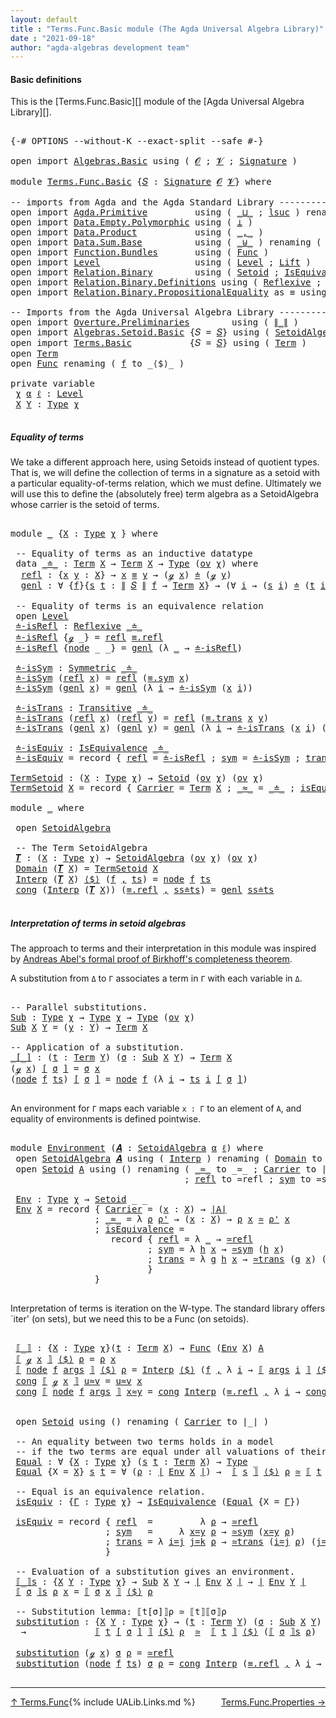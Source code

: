 ```yaml
---
layout: default
title : "Terms.Func.Basic module (The Agda Universal Algebra Library)"
date : "2021-09-18"
author: "agda-algebras development team"
---
```


#### <a id="basic-definitions">Basic definitions</a>

This is the [Terms.Func.Basic][] module of the [Agda Universal Algebra Library][].

<pre class="Agda">

<a id="310" class="Symbol">{-#</a> <a id="314" class="Keyword">OPTIONS</a> <a id="322" class="Pragma">--without-K</a> <a id="334" class="Pragma">--exact-split</a> <a id="348" class="Pragma">--safe</a> <a id="355" class="Symbol">#-}</a>

<a id="360" class="Keyword">open</a> <a id="365" class="Keyword">import</a> <a id="372" href="Algebras.Basic.html" class="Module">Algebras.Basic</a> <a id="387" class="Keyword">using</a> <a id="393" class="Symbol">(</a> <a id="395" href="Algebras.Basic.html#1130" class="Generalizable">𝓞</a> <a id="397" class="Symbol">;</a> <a id="399" href="Algebras.Basic.html#1132" class="Generalizable">𝓥</a> <a id="401" class="Symbol">;</a> <a id="403" href="Algebras.Basic.html#3858" class="Function">Signature</a> <a id="413" class="Symbol">)</a>

<a id="416" class="Keyword">module</a> <a id="423" href="Terms.Func.Basic.html" class="Module">Terms.Func.Basic</a> <a id="440" class="Symbol">{</a><a id="441" href="Terms.Func.Basic.html#441" class="Bound">𝑆</a> <a id="443" class="Symbol">:</a> <a id="445" href="Algebras.Basic.html#3858" class="Function">Signature</a> <a id="455" href="Algebras.Basic.html#1130" class="Generalizable">𝓞</a> <a id="457" href="Algebras.Basic.html#1132" class="Generalizable">𝓥</a><a id="458" class="Symbol">}</a> <a id="460" class="Keyword">where</a>

<a id="467" class="Comment">-- imports from Agda and the Agda Standard Library -------------------------------------</a>
<a id="556" class="Keyword">open</a> <a id="561" class="Keyword">import</a> <a id="568" href="Agda.Primitive.html" class="Module">Agda.Primitive</a>         <a id="591" class="Keyword">using</a> <a id="597" class="Symbol">(</a> <a id="599" href="Agda.Primitive.html#810" class="Primitive Operator">_⊔_</a> <a id="603" class="Symbol">;</a> <a id="605" href="Agda.Primitive.html#780" class="Primitive">lsuc</a> <a id="610" class="Symbol">)</a> <a id="612" class="Keyword">renaming</a> <a id="621" class="Symbol">(</a> <a id="623" href="Agda.Primitive.html#326" class="Primitive">Set</a> <a id="627" class="Symbol">to</a> <a id="630" class="Primitive">Type</a> <a id="635" class="Symbol">)</a>
<a id="637" class="Keyword">open</a> <a id="642" class="Keyword">import</a> <a id="649" href="Data.Empty.Polymorphic.html" class="Module">Data.Empty.Polymorphic</a> <a id="672" class="Keyword">using</a> <a id="678" class="Symbol">(</a> <a id="680" href="Data.Empty.Polymorphic.html#331" class="Function">⊥</a> <a id="682" class="Symbol">)</a>
<a id="684" class="Keyword">open</a> <a id="689" class="Keyword">import</a> <a id="696" href="Data.Product.html" class="Module">Data.Product</a>           <a id="719" class="Keyword">using</a> <a id="725" class="Symbol">(</a> <a id="727" href="Agda.Builtin.Sigma.html#236" class="InductiveConstructor Operator">_,_</a> <a id="731" class="Symbol">)</a>
<a id="733" class="Keyword">open</a> <a id="738" class="Keyword">import</a> <a id="745" href="Data.Sum.Base.html" class="Module">Data.Sum.Base</a>          <a id="768" class="Keyword">using</a> <a id="774" class="Symbol">(</a> <a id="776" href="Data.Sum.Base.html#734" class="Datatype Operator">_⊎_</a> <a id="780" class="Symbol">)</a> <a id="782" class="Keyword">renaming</a> <a id="791" class="Symbol">(</a> <a id="793" href="Data.Sum.Base.html#784" class="InductiveConstructor">inj₁</a> <a id="798" class="Symbol">to</a> <a id="801" class="InductiveConstructor">inl</a> <a id="805" class="Symbol">;</a> <a id="807" href="Data.Sum.Base.html#809" class="InductiveConstructor">inj₂</a> <a id="812" class="Symbol">to</a> <a id="815" class="InductiveConstructor">inr</a> <a id="819" class="Symbol">)</a>
<a id="821" class="Keyword">open</a> <a id="826" class="Keyword">import</a> <a id="833" href="Function.Bundles.html" class="Module">Function.Bundles</a>       <a id="856" class="Keyword">using</a> <a id="862" class="Symbol">(</a> <a id="864" href="Function.Bundles.html#1868" class="Record">Func</a> <a id="869" class="Symbol">)</a>
<a id="871" class="Keyword">open</a> <a id="876" class="Keyword">import</a> <a id="883" href="Level.html" class="Module">Level</a>                  <a id="906" class="Keyword">using</a> <a id="912" class="Symbol">(</a> <a id="914" href="Agda.Primitive.html#597" class="Postulate">Level</a> <a id="920" class="Symbol">;</a> <a id="922" href="Level.html#400" class="Record">Lift</a> <a id="927" class="Symbol">)</a>
<a id="929" class="Keyword">open</a> <a id="934" class="Keyword">import</a> <a id="941" href="Relation.Binary.html" class="Module">Relation.Binary</a>        <a id="964" class="Keyword">using</a> <a id="970" class="Symbol">(</a> <a id="972" href="Relation.Binary.Bundles.html#1009" class="Record">Setoid</a> <a id="979" class="Symbol">;</a> <a id="981" href="Relation.Binary.Structures.html#1522" class="Record">IsEquivalence</a> <a id="995" class="Symbol">)</a>
<a id="997" class="Keyword">open</a> <a id="1002" class="Keyword">import</a> <a id="1009" href="Relation.Binary.Definitions.html" class="Module">Relation.Binary.Definitions</a> <a id="1037" class="Keyword">using</a> <a id="1043" class="Symbol">(</a> <a id="1045" href="Relation.Binary.Definitions.html#1339" class="Function">Reflexive</a> <a id="1055" class="Symbol">;</a> <a id="1057" href="Relation.Binary.Definitions.html#1498" class="Function">Symmetric</a> <a id="1067" class="Symbol">;</a> <a id="1069" href="Relation.Binary.Definitions.html#1978" class="Function">Transitive</a> <a id="1080" class="Symbol">)</a>
<a id="1082" class="Keyword">open</a> <a id="1087" class="Keyword">import</a> <a id="1094" href="Relation.Binary.PropositionalEquality.html" class="Module">Relation.Binary.PropositionalEquality</a> <a id="1132" class="Symbol">as</a> <a id="1135" class="Module">≡</a> <a id="1137" class="Keyword">using</a> <a id="1143" class="Symbol">(</a> <a id="1145" href="Agda.Builtin.Equality.html#151" class="Datatype Operator">_≡_</a> <a id="1149" class="Symbol">)</a> <a id="1151" class="Comment">-- ; sym ; trans ; refl )</a>

<a id="1178" class="Comment">-- Imports from the Agda Universal Algebra Library ------------------------------------</a>
<a id="1266" class="Keyword">open</a> <a id="1271" class="Keyword">import</a> <a id="1278" href="Overture.Preliminaries.html" class="Module">Overture.Preliminaries</a>        <a id="1308" class="Keyword">using</a> <a id="1314" class="Symbol">(</a> <a id="1316" href="Overture.Preliminaries.html#4421" class="Function Operator">∥_∥</a> <a id="1320" class="Symbol">)</a>
<a id="1322" class="Keyword">open</a> <a id="1327" class="Keyword">import</a> <a id="1334" href="Algebras.Setoid.Basic.html" class="Module">Algebras.Setoid.Basic</a> <a id="1356" class="Symbol">{</a><a id="1357" class="Argument">𝑆</a> <a id="1359" class="Symbol">=</a> <a id="1361" href="Terms.Func.Basic.html#441" class="Bound">𝑆</a><a id="1362" class="Symbol">}</a> <a id="1364" class="Keyword">using</a> <a id="1370" class="Symbol">(</a> <a id="1372" href="Algebras.Setoid.Basic.html#3313" class="Record">SetoidAlgebra</a> <a id="1386" class="Symbol">;</a> <a id="1388" href="Algebras.Setoid.Basic.html#1152" class="Function">ov</a> <a id="1391" class="Symbol">)</a>
<a id="1393" class="Keyword">open</a> <a id="1398" class="Keyword">import</a> <a id="1405" href="Terms.Basic.html" class="Module">Terms.Basic</a>           <a id="1427" class="Symbol">{</a><a id="1428" class="Argument">𝑆</a> <a id="1430" class="Symbol">=</a> <a id="1432" href="Terms.Func.Basic.html#441" class="Bound">𝑆</a><a id="1433" class="Symbol">}</a> <a id="1435" class="Keyword">using</a> <a id="1441" class="Symbol">(</a> <a id="1443" href="Terms.Basic.html#1991" class="Datatype">Term</a> <a id="1448" class="Symbol">)</a>
<a id="1450" class="Keyword">open</a> <a id="1455" href="Terms.Basic.html#1991" class="Module">Term</a>
<a id="1460" class="Keyword">open</a> <a id="1465" href="Function.Bundles.html#1868" class="Module">Func</a> <a id="1470" class="Keyword">renaming</a> <a id="1479" class="Symbol">(</a> <a id="1481" href="Function.Bundles.html#1919" class="Field">f</a> <a id="1483" class="Symbol">to</a> <a id="1486" class="Field">_⟨$⟩_</a> <a id="1492" class="Symbol">)</a>

<a id="1495" class="Keyword">private</a> <a id="1503" class="Keyword">variable</a>
 <a id="1513" href="Terms.Func.Basic.html#1513" class="Generalizable">χ</a> <a id="1515" href="Terms.Func.Basic.html#1515" class="Generalizable">α</a> <a id="1517" href="Terms.Func.Basic.html#1517" class="Generalizable">ℓ</a> <a id="1519" class="Symbol">:</a> <a id="1521" href="Agda.Primitive.html#597" class="Postulate">Level</a>
 <a id="1528" href="Terms.Func.Basic.html#1528" class="Generalizable">X</a> <a id="1530" href="Terms.Func.Basic.html#1530" class="Generalizable">Y</a> <a id="1532" class="Symbol">:</a> <a id="1534" href="Terms.Func.Basic.html#630" class="Primitive">Type</a> <a id="1539" href="Terms.Func.Basic.html#1513" class="Generalizable">χ</a>

</pre>


##### <a id="equality-of-terms">Equality of terms</a>

We take a different approach here, using Setoids instead of quotient types.
That is, we will define the collection of terms in a signature as a setoid
with a particular equality-of-terms relation, which we must define.
Ultimately we will use this to define the (absolutely free) term algebra
as a SetoidAlgebra whose carrier is the setoid of terms.

<pre class="Agda">

<a id="1974" class="Keyword">module</a> <a id="1981" href="Terms.Func.Basic.html#1981" class="Module">_</a> <a id="1983" class="Symbol">{</a><a id="1984" href="Terms.Func.Basic.html#1984" class="Bound">X</a> <a id="1986" class="Symbol">:</a> <a id="1988" href="Terms.Func.Basic.html#630" class="Primitive">Type</a> <a id="1993" href="Terms.Func.Basic.html#1513" class="Generalizable">χ</a> <a id="1995" class="Symbol">}</a> <a id="1997" class="Keyword">where</a>

 <a id="2005" class="Comment">-- Equality of terms as an inductive datatype</a>
 <a id="2052" class="Keyword">data</a> <a id="2057" href="Terms.Func.Basic.html#2057" class="Datatype Operator">_≐_</a> <a id="2061" class="Symbol">:</a> <a id="2063" href="Terms.Basic.html#1991" class="Datatype">Term</a> <a id="2068" href="Terms.Func.Basic.html#1984" class="Bound">X</a> <a id="2070" class="Symbol">→</a> <a id="2072" href="Terms.Basic.html#1991" class="Datatype">Term</a> <a id="2077" href="Terms.Func.Basic.html#1984" class="Bound">X</a> <a id="2079" class="Symbol">→</a> <a id="2081" href="Terms.Func.Basic.html#630" class="Primitive">Type</a> <a id="2086" class="Symbol">(</a><a id="2087" href="Algebras.Setoid.Basic.html#1152" class="Function">ov</a> <a id="2090" href="Terms.Func.Basic.html#1993" class="Bound">χ</a><a id="2091" class="Symbol">)</a> <a id="2093" class="Keyword">where</a>
  <a id="2101" href="Terms.Func.Basic.html#2101" class="InductiveConstructor">refl</a> <a id="2106" class="Symbol">:</a> <a id="2108" class="Symbol">{</a><a id="2109" href="Terms.Func.Basic.html#2109" class="Bound">x</a> <a id="2111" href="Terms.Func.Basic.html#2111" class="Bound">y</a> <a id="2113" class="Symbol">:</a> <a id="2115" href="Terms.Func.Basic.html#1984" class="Bound">X</a><a id="2116" class="Symbol">}</a> <a id="2118" class="Symbol">→</a> <a id="2120" href="Terms.Func.Basic.html#2109" class="Bound">x</a> <a id="2122" href="Agda.Builtin.Equality.html#151" class="Datatype Operator">≡</a> <a id="2124" href="Terms.Func.Basic.html#2111" class="Bound">y</a> <a id="2126" class="Symbol">→</a> <a id="2128" class="Symbol">(</a><a id="2129" href="Terms.Basic.html#2032" class="InductiveConstructor">ℊ</a> <a id="2131" href="Terms.Func.Basic.html#2109" class="Bound">x</a><a id="2132" class="Symbol">)</a> <a id="2134" href="Terms.Func.Basic.html#2057" class="Datatype Operator">≐</a> <a id="2136" class="Symbol">(</a><a id="2137" href="Terms.Basic.html#2032" class="InductiveConstructor">ℊ</a> <a id="2139" href="Terms.Func.Basic.html#2111" class="Bound">y</a><a id="2140" class="Symbol">)</a>
  <a id="2144" href="Terms.Func.Basic.html#2144" class="InductiveConstructor">genl</a> <a id="2149" class="Symbol">:</a> <a id="2151" class="Symbol">∀</a> <a id="2153" class="Symbol">{</a><a id="2154" href="Terms.Func.Basic.html#2154" class="Bound">f</a><a id="2155" class="Symbol">}{</a><a id="2157" href="Terms.Func.Basic.html#2157" class="Bound">s</a> <a id="2159" href="Terms.Func.Basic.html#2159" class="Bound">t</a> <a id="2161" class="Symbol">:</a> <a id="2163" href="Overture.Preliminaries.html#4421" class="Function Operator">∥</a> <a id="2165" href="Terms.Func.Basic.html#441" class="Bound">𝑆</a> <a id="2167" href="Overture.Preliminaries.html#4421" class="Function Operator">∥</a> <a id="2169" href="Terms.Func.Basic.html#2154" class="Bound">f</a> <a id="2171" class="Symbol">→</a> <a id="2173" href="Terms.Basic.html#1991" class="Datatype">Term</a> <a id="2178" href="Terms.Func.Basic.html#1984" class="Bound">X</a><a id="2179" class="Symbol">}</a> <a id="2181" class="Symbol">→</a> <a id="2183" class="Symbol">(∀</a> <a id="2186" href="Terms.Func.Basic.html#2186" class="Bound">i</a> <a id="2188" class="Symbol">→</a> <a id="2190" class="Symbol">(</a><a id="2191" href="Terms.Func.Basic.html#2157" class="Bound">s</a> <a id="2193" href="Terms.Func.Basic.html#2186" class="Bound">i</a><a id="2194" class="Symbol">)</a> <a id="2196" href="Terms.Func.Basic.html#2057" class="Datatype Operator">≐</a> <a id="2198" class="Symbol">(</a><a id="2199" href="Terms.Func.Basic.html#2159" class="Bound">t</a> <a id="2201" href="Terms.Func.Basic.html#2186" class="Bound">i</a><a id="2202" class="Symbol">))</a> <a id="2205" class="Symbol">→</a> <a id="2207" class="Symbol">(</a><a id="2208" href="Terms.Basic.html#2074" class="InductiveConstructor">node</a> <a id="2213" href="Terms.Func.Basic.html#2154" class="Bound">f</a> <a id="2215" href="Terms.Func.Basic.html#2157" class="Bound">s</a><a id="2216" class="Symbol">)</a> <a id="2218" href="Terms.Func.Basic.html#2057" class="Datatype Operator">≐</a> <a id="2220" class="Symbol">(</a><a id="2221" href="Terms.Basic.html#2074" class="InductiveConstructor">node</a> <a id="2226" href="Terms.Func.Basic.html#2154" class="Bound">f</a> <a id="2228" href="Terms.Func.Basic.html#2159" class="Bound">t</a><a id="2229" class="Symbol">)</a>

 <a id="2233" class="Comment">-- Equality of terms is an equivalence relation</a>
 <a id="2282" class="Keyword">open</a> <a id="2287" href="Level.html" class="Module">Level</a>
 <a id="2294" href="Terms.Func.Basic.html#2294" class="Function">≐-isRefl</a> <a id="2303" class="Symbol">:</a> <a id="2305" href="Relation.Binary.Definitions.html#1339" class="Function">Reflexive</a> <a id="2315" href="Terms.Func.Basic.html#2057" class="Datatype Operator">_≐_</a>
 <a id="2320" href="Terms.Func.Basic.html#2294" class="Function">≐-isRefl</a> <a id="2329" class="Symbol">{</a><a id="2330" href="Terms.Basic.html#2032" class="InductiveConstructor">ℊ</a> <a id="2332" class="Symbol">_}</a> <a id="2335" class="Symbol">=</a> <a id="2337" href="Terms.Func.Basic.html#2101" class="InductiveConstructor">refl</a> <a id="2342" href="Agda.Builtin.Equality.html#208" class="InductiveConstructor">≡.refl</a>
 <a id="2350" href="Terms.Func.Basic.html#2294" class="Function">≐-isRefl</a> <a id="2359" class="Symbol">{</a><a id="2360" href="Terms.Basic.html#2074" class="InductiveConstructor">node</a> <a id="2365" class="Symbol">_</a> <a id="2367" class="Symbol">_}</a> <a id="2370" class="Symbol">=</a> <a id="2372" href="Terms.Func.Basic.html#2144" class="InductiveConstructor">genl</a> <a id="2377" class="Symbol">(λ</a> <a id="2380" href="Terms.Func.Basic.html#2380" class="Bound">_</a> <a id="2382" class="Symbol">→</a> <a id="2384" href="Terms.Func.Basic.html#2294" class="Function">≐-isRefl</a><a id="2392" class="Symbol">)</a>

 <a id="2396" href="Terms.Func.Basic.html#2396" class="Function">≐-isSym</a> <a id="2404" class="Symbol">:</a> <a id="2406" href="Relation.Binary.Definitions.html#1498" class="Function">Symmetric</a> <a id="2416" href="Terms.Func.Basic.html#2057" class="Datatype Operator">_≐_</a>
 <a id="2421" href="Terms.Func.Basic.html#2396" class="Function">≐-isSym</a> <a id="2429" class="Symbol">(</a><a id="2430" href="Terms.Func.Basic.html#2101" class="InductiveConstructor">refl</a> <a id="2435" href="Terms.Func.Basic.html#2435" class="Bound">x</a><a id="2436" class="Symbol">)</a> <a id="2438" class="Symbol">=</a> <a id="2440" href="Terms.Func.Basic.html#2101" class="InductiveConstructor">refl</a> <a id="2445" class="Symbol">(</a><a id="2446" href="Relation.Binary.PropositionalEquality.Core.html#1684" class="Function">≡.sym</a> <a id="2452" href="Terms.Func.Basic.html#2435" class="Bound">x</a><a id="2453" class="Symbol">)</a>
 <a id="2456" href="Terms.Func.Basic.html#2396" class="Function">≐-isSym</a> <a id="2464" class="Symbol">(</a><a id="2465" href="Terms.Func.Basic.html#2144" class="InductiveConstructor">genl</a> <a id="2470" href="Terms.Func.Basic.html#2470" class="Bound">x</a><a id="2471" class="Symbol">)</a> <a id="2473" class="Symbol">=</a> <a id="2475" href="Terms.Func.Basic.html#2144" class="InductiveConstructor">genl</a> <a id="2480" class="Symbol">(λ</a> <a id="2483" href="Terms.Func.Basic.html#2483" class="Bound">i</a> <a id="2485" class="Symbol">→</a> <a id="2487" href="Terms.Func.Basic.html#2396" class="Function">≐-isSym</a> <a id="2495" class="Symbol">(</a><a id="2496" href="Terms.Func.Basic.html#2470" class="Bound">x</a> <a id="2498" href="Terms.Func.Basic.html#2483" class="Bound">i</a><a id="2499" class="Symbol">))</a>

 <a id="2504" href="Terms.Func.Basic.html#2504" class="Function">≐-isTrans</a> <a id="2514" class="Symbol">:</a> <a id="2516" href="Relation.Binary.Definitions.html#1978" class="Function">Transitive</a> <a id="2527" href="Terms.Func.Basic.html#2057" class="Datatype Operator">_≐_</a>
 <a id="2532" href="Terms.Func.Basic.html#2504" class="Function">≐-isTrans</a> <a id="2542" class="Symbol">(</a><a id="2543" href="Terms.Func.Basic.html#2101" class="InductiveConstructor">refl</a> <a id="2548" href="Terms.Func.Basic.html#2548" class="Bound">x</a><a id="2549" class="Symbol">)</a> <a id="2551" class="Symbol">(</a><a id="2552" href="Terms.Func.Basic.html#2101" class="InductiveConstructor">refl</a> <a id="2557" href="Terms.Func.Basic.html#2557" class="Bound">y</a><a id="2558" class="Symbol">)</a> <a id="2560" class="Symbol">=</a> <a id="2562" href="Terms.Func.Basic.html#2101" class="InductiveConstructor">refl</a> <a id="2567" class="Symbol">(</a><a id="2568" href="Relation.Binary.PropositionalEquality.Core.html#1729" class="Function">≡.trans</a> <a id="2576" href="Terms.Func.Basic.html#2548" class="Bound">x</a> <a id="2578" href="Terms.Func.Basic.html#2557" class="Bound">y</a><a id="2579" class="Symbol">)</a>
 <a id="2582" href="Terms.Func.Basic.html#2504" class="Function">≐-isTrans</a> <a id="2592" class="Symbol">(</a><a id="2593" href="Terms.Func.Basic.html#2144" class="InductiveConstructor">genl</a> <a id="2598" href="Terms.Func.Basic.html#2598" class="Bound">x</a><a id="2599" class="Symbol">)</a> <a id="2601" class="Symbol">(</a><a id="2602" href="Terms.Func.Basic.html#2144" class="InductiveConstructor">genl</a> <a id="2607" href="Terms.Func.Basic.html#2607" class="Bound">y</a><a id="2608" class="Symbol">)</a> <a id="2610" class="Symbol">=</a> <a id="2612" href="Terms.Func.Basic.html#2144" class="InductiveConstructor">genl</a> <a id="2617" class="Symbol">(λ</a> <a id="2620" href="Terms.Func.Basic.html#2620" class="Bound">i</a> <a id="2622" class="Symbol">→</a> <a id="2624" href="Terms.Func.Basic.html#2504" class="Function">≐-isTrans</a> <a id="2634" class="Symbol">(</a><a id="2635" href="Terms.Func.Basic.html#2598" class="Bound">x</a> <a id="2637" href="Terms.Func.Basic.html#2620" class="Bound">i</a><a id="2638" class="Symbol">)</a> <a id="2640" class="Symbol">(</a><a id="2641" href="Terms.Func.Basic.html#2607" class="Bound">y</a> <a id="2643" href="Terms.Func.Basic.html#2620" class="Bound">i</a><a id="2644" class="Symbol">))</a>

 <a id="2649" href="Terms.Func.Basic.html#2649" class="Function">≐-isEquiv</a> <a id="2659" class="Symbol">:</a> <a id="2661" href="Relation.Binary.Structures.html#1522" class="Record">IsEquivalence</a> <a id="2675" href="Terms.Func.Basic.html#2057" class="Datatype Operator">_≐_</a>
 <a id="2680" href="Terms.Func.Basic.html#2649" class="Function">≐-isEquiv</a> <a id="2690" class="Symbol">=</a> <a id="2692" class="Keyword">record</a> <a id="2699" class="Symbol">{</a> <a id="2701" href="Relation.Binary.Structures.html#1568" class="Field">refl</a> <a id="2706" class="Symbol">=</a> <a id="2708" href="Terms.Func.Basic.html#2294" class="Function">≐-isRefl</a> <a id="2717" class="Symbol">;</a> <a id="2719" href="Relation.Binary.Structures.html#1594" class="Field">sym</a> <a id="2723" class="Symbol">=</a> <a id="2725" href="Terms.Func.Basic.html#2396" class="Function">≐-isSym</a> <a id="2733" class="Symbol">;</a> <a id="2735" href="Relation.Binary.Structures.html#1620" class="Field">trans</a> <a id="2741" class="Symbol">=</a> <a id="2743" href="Terms.Func.Basic.html#2504" class="Function">≐-isTrans</a> <a id="2753" class="Symbol">}</a>

<a id="TermSetoid"></a><a id="2756" href="Terms.Func.Basic.html#2756" class="Function">TermSetoid</a> <a id="2767" class="Symbol">:</a> <a id="2769" class="Symbol">(</a><a id="2770" href="Terms.Func.Basic.html#2770" class="Bound">X</a> <a id="2772" class="Symbol">:</a> <a id="2774" href="Terms.Func.Basic.html#630" class="Primitive">Type</a> <a id="2779" href="Terms.Func.Basic.html#1513" class="Generalizable">χ</a><a id="2780" class="Symbol">)</a> <a id="2782" class="Symbol">→</a> <a id="2784" href="Relation.Binary.Bundles.html#1009" class="Record">Setoid</a> <a id="2791" class="Symbol">(</a><a id="2792" href="Algebras.Setoid.Basic.html#1152" class="Function">ov</a> <a id="2795" href="Terms.Func.Basic.html#1513" class="Generalizable">χ</a><a id="2796" class="Symbol">)</a> <a id="2798" class="Symbol">(</a><a id="2799" href="Algebras.Setoid.Basic.html#1152" class="Function">ov</a> <a id="2802" href="Terms.Func.Basic.html#1513" class="Generalizable">χ</a><a id="2803" class="Symbol">)</a>
<a id="2805" href="Terms.Func.Basic.html#2756" class="Function">TermSetoid</a> <a id="2816" href="Terms.Func.Basic.html#2816" class="Bound">X</a> <a id="2818" class="Symbol">=</a> <a id="2820" class="Keyword">record</a> <a id="2827" class="Symbol">{</a> <a id="2829" href="Relation.Binary.Bundles.html#1072" class="Field">Carrier</a> <a id="2837" class="Symbol">=</a> <a id="2839" href="Terms.Basic.html#1991" class="Datatype">Term</a> <a id="2844" href="Terms.Func.Basic.html#2816" class="Bound">X</a> <a id="2846" class="Symbol">;</a> <a id="2848" href="Relation.Binary.Bundles.html#1098" class="Field Operator">_≈_</a> <a id="2852" class="Symbol">=</a> <a id="2854" href="Terms.Func.Basic.html#2057" class="Datatype Operator">_≐_</a> <a id="2858" class="Symbol">;</a> <a id="2860" href="Relation.Binary.Bundles.html#1132" class="Field">isEquivalence</a> <a id="2874" class="Symbol">=</a> <a id="2876" href="Terms.Func.Basic.html#2649" class="Function">≐-isEquiv</a> <a id="2886" class="Symbol">}</a>

<a id="2889" class="Keyword">module</a> <a id="2896" href="Terms.Func.Basic.html#2896" class="Module">_</a> <a id="2898" class="Keyword">where</a>

 <a id="2906" class="Keyword">open</a> <a id="2911" href="Algebras.Setoid.Basic.html#3313" class="Module">SetoidAlgebra</a>

 <a id="2927" class="Comment">-- The Term SetoidAlgebra</a>
 <a id="2954" href="Terms.Func.Basic.html#2954" class="Function">𝑻</a> <a id="2956" class="Symbol">:</a> <a id="2958" class="Symbol">(</a><a id="2959" href="Terms.Func.Basic.html#2959" class="Bound">X</a> <a id="2961" class="Symbol">:</a> <a id="2963" href="Terms.Func.Basic.html#630" class="Primitive">Type</a> <a id="2968" href="Terms.Func.Basic.html#1513" class="Generalizable">χ</a><a id="2969" class="Symbol">)</a> <a id="2971" class="Symbol">→</a> <a id="2973" href="Algebras.Setoid.Basic.html#3313" class="Record">SetoidAlgebra</a> <a id="2987" class="Symbol">(</a><a id="2988" href="Algebras.Setoid.Basic.html#1152" class="Function">ov</a> <a id="2991" href="Terms.Func.Basic.html#1513" class="Generalizable">χ</a><a id="2992" class="Symbol">)</a> <a id="2994" class="Symbol">(</a><a id="2995" href="Algebras.Setoid.Basic.html#1152" class="Function">ov</a> <a id="2998" href="Terms.Func.Basic.html#1513" class="Generalizable">χ</a><a id="2999" class="Symbol">)</a>
 <a id="3002" href="Algebras.Setoid.Basic.html#3376" class="Field">Domain</a> <a id="3009" class="Symbol">(</a><a id="3010" href="Terms.Func.Basic.html#2954" class="Function">𝑻</a> <a id="3012" href="Terms.Func.Basic.html#3012" class="Bound">X</a><a id="3013" class="Symbol">)</a> <a id="3015" class="Symbol">=</a> <a id="3017" href="Terms.Func.Basic.html#2756" class="Function">TermSetoid</a> <a id="3028" href="Terms.Func.Basic.html#3012" class="Bound">X</a>
 <a id="3031" href="Algebras.Setoid.Basic.html#3398" class="Field">Interp</a> <a id="3038" class="Symbol">(</a><a id="3039" href="Terms.Func.Basic.html#2954" class="Function">𝑻</a> <a id="3041" href="Terms.Func.Basic.html#3041" class="Bound">X</a><a id="3042" class="Symbol">)</a> <a id="3044" href="Terms.Func.Basic.html#1486" class="Field Operator">⟨$⟩</a> <a id="3048" class="Symbol">(</a><a id="3049" href="Terms.Func.Basic.html#3049" class="Bound">f</a> <a id="3051" href="Agda.Builtin.Sigma.html#236" class="InductiveConstructor Operator">,</a> <a id="3053" href="Terms.Func.Basic.html#3053" class="Bound">ts</a><a id="3055" class="Symbol">)</a> <a id="3057" class="Symbol">=</a> <a id="3059" href="Terms.Basic.html#2074" class="InductiveConstructor">node</a> <a id="3064" href="Terms.Func.Basic.html#3049" class="Bound">f</a> <a id="3066" href="Terms.Func.Basic.html#3053" class="Bound">ts</a>
 <a id="3070" href="Function.Bundles.html#1938" class="Field">cong</a> <a id="3075" class="Symbol">(</a><a id="3076" href="Algebras.Setoid.Basic.html#3398" class="Field">Interp</a> <a id="3083" class="Symbol">(</a><a id="3084" href="Terms.Func.Basic.html#2954" class="Function">𝑻</a> <a id="3086" href="Terms.Func.Basic.html#3086" class="Bound">X</a><a id="3087" class="Symbol">))</a> <a id="3090" class="Symbol">(</a><a id="3091" href="Agda.Builtin.Equality.html#208" class="InductiveConstructor">≡.refl</a> <a id="3098" href="Agda.Builtin.Sigma.html#236" class="InductiveConstructor Operator">,</a> <a id="3100" href="Terms.Func.Basic.html#3100" class="Bound">ss≐ts</a><a id="3105" class="Symbol">)</a> <a id="3107" class="Symbol">=</a> <a id="3109" href="Terms.Func.Basic.html#2144" class="InductiveConstructor">genl</a> <a id="3114" href="Terms.Func.Basic.html#3100" class="Bound">ss≐ts</a>

</pre>


##### <a id="interpretation-of-terms-in-setoid-algebras">Interpretation of terms in setoid algebras</a>

The approach to terms and their interpretation in this module was inspired by
[Andreas Abel's formal proof of Birkhoff's completeness theorem](http://www.cse.chalmers.se/~abela/agda/MultiSortedAlgebra.pdf).

A substitution from `Δ` to `Γ` associates a term in `Γ` with each variable in `Δ`.

<pre class="Agda">

<a id="3545" class="Comment">-- Parallel substitutions.</a>
<a id="Sub"></a><a id="3572" href="Terms.Func.Basic.html#3572" class="Function">Sub</a> <a id="3576" class="Symbol">:</a> <a id="3578" href="Terms.Func.Basic.html#630" class="Primitive">Type</a> <a id="3583" href="Terms.Func.Basic.html#1513" class="Generalizable">χ</a> <a id="3585" class="Symbol">→</a> <a id="3587" href="Terms.Func.Basic.html#630" class="Primitive">Type</a> <a id="3592" href="Terms.Func.Basic.html#1513" class="Generalizable">χ</a> <a id="3594" class="Symbol">→</a> <a id="3596" href="Terms.Func.Basic.html#630" class="Primitive">Type</a> <a id="3601" class="Symbol">(</a><a id="3602" href="Algebras.Setoid.Basic.html#1152" class="Function">ov</a> <a id="3605" href="Terms.Func.Basic.html#1513" class="Generalizable">χ</a><a id="3606" class="Symbol">)</a>
<a id="3608" href="Terms.Func.Basic.html#3572" class="Function">Sub</a> <a id="3612" href="Terms.Func.Basic.html#3612" class="Bound">X</a> <a id="3614" href="Terms.Func.Basic.html#3614" class="Bound">Y</a> <a id="3616" class="Symbol">=</a> <a id="3618" class="Symbol">(</a><a id="3619" href="Terms.Func.Basic.html#3619" class="Bound">y</a> <a id="3621" class="Symbol">:</a> <a id="3623" href="Terms.Func.Basic.html#3614" class="Bound">Y</a><a id="3624" class="Symbol">)</a> <a id="3626" class="Symbol">→</a> <a id="3628" href="Terms.Basic.html#1991" class="Datatype">Term</a> <a id="3633" href="Terms.Func.Basic.html#3612" class="Bound">X</a>

<a id="3636" class="Comment">-- Application of a substitution.</a>
<a id="_[_]"></a><a id="3670" href="Terms.Func.Basic.html#3670" class="Function Operator">_[_]</a> <a id="3675" class="Symbol">:</a> <a id="3677" class="Symbol">(</a><a id="3678" href="Terms.Func.Basic.html#3678" class="Bound">t</a> <a id="3680" class="Symbol">:</a> <a id="3682" href="Terms.Basic.html#1991" class="Datatype">Term</a> <a id="3687" href="Terms.Func.Basic.html#1530" class="Generalizable">Y</a><a id="3688" class="Symbol">)</a> <a id="3690" class="Symbol">(</a><a id="3691" href="Terms.Func.Basic.html#3691" class="Bound">σ</a> <a id="3693" class="Symbol">:</a> <a id="3695" href="Terms.Func.Basic.html#3572" class="Function">Sub</a> <a id="3699" href="Terms.Func.Basic.html#1528" class="Generalizable">X</a> <a id="3701" href="Terms.Func.Basic.html#1530" class="Generalizable">Y</a><a id="3702" class="Symbol">)</a> <a id="3704" class="Symbol">→</a> <a id="3706" href="Terms.Basic.html#1991" class="Datatype">Term</a> <a id="3711" href="Terms.Func.Basic.html#1528" class="Generalizable">X</a>
<a id="3713" class="Symbol">(</a><a id="3714" href="Terms.Basic.html#2032" class="InductiveConstructor">ℊ</a> <a id="3716" href="Terms.Func.Basic.html#3716" class="Bound">x</a><a id="3717" class="Symbol">)</a> <a id="3719" href="Terms.Func.Basic.html#3670" class="Function Operator">[</a> <a id="3721" href="Terms.Func.Basic.html#3721" class="Bound">σ</a> <a id="3723" href="Terms.Func.Basic.html#3670" class="Function Operator">]</a> <a id="3725" class="Symbol">=</a> <a id="3727" href="Terms.Func.Basic.html#3721" class="Bound">σ</a> <a id="3729" href="Terms.Func.Basic.html#3716" class="Bound">x</a>
<a id="3731" class="Symbol">(</a><a id="3732" href="Terms.Basic.html#2074" class="InductiveConstructor">node</a> <a id="3737" href="Terms.Func.Basic.html#3737" class="Bound">f</a> <a id="3739" href="Terms.Func.Basic.html#3739" class="Bound">ts</a><a id="3741" class="Symbol">)</a> <a id="3743" href="Terms.Func.Basic.html#3670" class="Function Operator">[</a> <a id="3745" href="Terms.Func.Basic.html#3745" class="Bound">σ</a> <a id="3747" href="Terms.Func.Basic.html#3670" class="Function Operator">]</a> <a id="3749" class="Symbol">=</a> <a id="3751" href="Terms.Basic.html#2074" class="InductiveConstructor">node</a> <a id="3756" href="Terms.Func.Basic.html#3737" class="Bound">f</a> <a id="3758" class="Symbol">(λ</a> <a id="3761" href="Terms.Func.Basic.html#3761" class="Bound">i</a> <a id="3763" class="Symbol">→</a> <a id="3765" href="Terms.Func.Basic.html#3739" class="Bound">ts</a> <a id="3768" href="Terms.Func.Basic.html#3761" class="Bound">i</a> <a id="3770" href="Terms.Func.Basic.html#3670" class="Function Operator">[</a> <a id="3772" href="Terms.Func.Basic.html#3745" class="Bound">σ</a> <a id="3774" href="Terms.Func.Basic.html#3670" class="Function Operator">]</a><a id="3775" class="Symbol">)</a>

</pre>

An environment for `Γ` maps each variable `x : Γ` to an element of `A`, and equality of environments is defined pointwise.

<pre class="Agda">

<a id="3928" class="Keyword">module</a> <a id="Environment"></a><a id="3935" href="Terms.Func.Basic.html#3935" class="Module">Environment</a> <a id="3947" class="Symbol">(</a><a id="3948" href="Terms.Func.Basic.html#3948" class="Bound">𝑨</a> <a id="3950" class="Symbol">:</a> <a id="3952" href="Algebras.Setoid.Basic.html#3313" class="Record">SetoidAlgebra</a> <a id="3966" href="Terms.Func.Basic.html#1515" class="Generalizable">α</a> <a id="3968" href="Terms.Func.Basic.html#1517" class="Generalizable">ℓ</a><a id="3969" class="Symbol">)</a> <a id="3971" class="Keyword">where</a>
 <a id="3978" class="Keyword">open</a> <a id="3983" href="Algebras.Setoid.Basic.html#3313" class="Module">SetoidAlgebra</a> <a id="3997" href="Terms.Func.Basic.html#3948" class="Bound">𝑨</a> <a id="3999" class="Keyword">using</a> <a id="4005" class="Symbol">(</a> <a id="4007" href="Algebras.Setoid.Basic.html#3398" class="Field">Interp</a> <a id="4014" class="Symbol">)</a> <a id="4016" class="Keyword">renaming</a> <a id="4025" class="Symbol">(</a> <a id="4027" href="Algebras.Setoid.Basic.html#3376" class="Field">Domain</a> <a id="4034" class="Symbol">to</a> <a id="4037" class="Field">A</a> <a id="4039" class="Symbol">)</a>
 <a id="4042" class="Keyword">open</a> <a id="4047" href="Relation.Binary.Bundles.html#1009" class="Module">Setoid</a> <a id="4054" href="Terms.Func.Basic.html#4037" class="Field">A</a> <a id="4056" class="Keyword">using</a> <a id="4062" class="Symbol">()</a> <a id="4065" class="Keyword">renaming</a> <a id="4074" class="Symbol">(</a> <a id="4076" href="Relation.Binary.Bundles.html#1098" class="Field Operator">_≈_</a> <a id="4080" class="Symbol">to</a> <a id="4083" class="Field Operator">_≃_</a> <a id="4087" class="Symbol">;</a> <a id="4089" href="Relation.Binary.Bundles.html#1072" class="Field">Carrier</a> <a id="4097" class="Symbol">to</a> <a id="4100" class="Field">∣A∣</a>
                                 <a id="4137" class="Symbol">;</a> <a id="4139" href="Relation.Binary.Structures.html#1568" class="Function">refl</a> <a id="4144" class="Symbol">to</a> <a id="4147" class="Function">≃refl</a> <a id="4153" class="Symbol">;</a> <a id="4155" href="Relation.Binary.Structures.html#1594" class="Function">sym</a> <a id="4159" class="Symbol">to</a> <a id="4162" class="Function">≃sym</a> <a id="4167" class="Symbol">;</a> <a id="4169" href="Relation.Binary.Structures.html#1620" class="Function">trans</a> <a id="4175" class="Symbol">to</a> <a id="4178" class="Function">≃trans</a> <a id="4185" class="Symbol">)</a>

 <a id="Environment.Env"></a><a id="4189" href="Terms.Func.Basic.html#4189" class="Function">Env</a> <a id="4193" class="Symbol">:</a> <a id="4195" href="Terms.Func.Basic.html#630" class="Primitive">Type</a> <a id="4200" href="Terms.Func.Basic.html#1513" class="Generalizable">χ</a> <a id="4202" class="Symbol">→</a> <a id="4204" href="Relation.Binary.Bundles.html#1009" class="Record">Setoid</a> <a id="4211" class="Symbol">_</a> <a id="4213" class="Symbol">_</a>
 <a id="4216" href="Terms.Func.Basic.html#4189" class="Function">Env</a> <a id="4220" href="Terms.Func.Basic.html#4220" class="Bound">X</a> <a id="4222" class="Symbol">=</a> <a id="4224" class="Keyword">record</a> <a id="4231" class="Symbol">{</a> <a id="4233" href="Relation.Binary.Bundles.html#1072" class="Field">Carrier</a> <a id="4241" class="Symbol">=</a> <a id="4243" class="Symbol">(</a><a id="4244" href="Terms.Func.Basic.html#4244" class="Bound">x</a> <a id="4246" class="Symbol">:</a> <a id="4248" href="Terms.Func.Basic.html#4220" class="Bound">X</a><a id="4249" class="Symbol">)</a> <a id="4251" class="Symbol">→</a> <a id="4253" href="Terms.Func.Basic.html#4100" class="Function">∣A∣</a>
                <a id="4273" class="Symbol">;</a> <a id="4275" href="Relation.Binary.Bundles.html#1098" class="Field Operator">_≈_</a> <a id="4279" class="Symbol">=</a> <a id="4281" class="Symbol">λ</a> <a id="4283" href="Terms.Func.Basic.html#4283" class="Bound">ρ</a> <a id="4285" href="Terms.Func.Basic.html#4285" class="Bound">ρ&#39;</a> <a id="4288" class="Symbol">→</a> <a id="4290" class="Symbol">(</a><a id="4291" href="Terms.Func.Basic.html#4291" class="Bound">x</a> <a id="4293" class="Symbol">:</a> <a id="4295" href="Terms.Func.Basic.html#4220" class="Bound">X</a><a id="4296" class="Symbol">)</a> <a id="4298" class="Symbol">→</a> <a id="4300" href="Terms.Func.Basic.html#4283" class="Bound">ρ</a> <a id="4302" href="Terms.Func.Basic.html#4291" class="Bound">x</a> <a id="4304" href="Terms.Func.Basic.html#4083" class="Function Operator">≃</a> <a id="4306" href="Terms.Func.Basic.html#4285" class="Bound">ρ&#39;</a> <a id="4309" href="Terms.Func.Basic.html#4291" class="Bound">x</a>
                <a id="4327" class="Symbol">;</a> <a id="4329" href="Relation.Binary.Bundles.html#1132" class="Field">isEquivalence</a> <a id="4343" class="Symbol">=</a>
                   <a id="4364" class="Keyword">record</a> <a id="4371" class="Symbol">{</a> <a id="4373" href="Relation.Binary.Structures.html#1568" class="Field">refl</a> <a id="4378" class="Symbol">=</a> <a id="4380" class="Symbol">λ</a> <a id="4382" href="Terms.Func.Basic.html#4382" class="Bound">_</a> <a id="4384" class="Symbol">→</a> <a id="4386" href="Terms.Func.Basic.html#4147" class="Function">≃refl</a>
                          <a id="4418" class="Symbol">;</a> <a id="4420" href="Relation.Binary.Structures.html#1594" class="Field">sym</a> <a id="4424" class="Symbol">=</a> <a id="4426" class="Symbol">λ</a> <a id="4428" href="Terms.Func.Basic.html#4428" class="Bound">h</a> <a id="4430" href="Terms.Func.Basic.html#4430" class="Bound">x</a> <a id="4432" class="Symbol">→</a> <a id="4434" href="Terms.Func.Basic.html#4162" class="Function">≃sym</a> <a id="4439" class="Symbol">(</a><a id="4440" href="Terms.Func.Basic.html#4428" class="Bound">h</a> <a id="4442" href="Terms.Func.Basic.html#4430" class="Bound">x</a><a id="4443" class="Symbol">)</a>
                          <a id="4471" class="Symbol">;</a> <a id="4473" href="Relation.Binary.Structures.html#1620" class="Field">trans</a> <a id="4479" class="Symbol">=</a> <a id="4481" class="Symbol">λ</a> <a id="4483" href="Terms.Func.Basic.html#4483" class="Bound">g</a> <a id="4485" href="Terms.Func.Basic.html#4485" class="Bound">h</a> <a id="4487" href="Terms.Func.Basic.html#4487" class="Bound">x</a> <a id="4489" class="Symbol">→</a> <a id="4491" href="Terms.Func.Basic.html#4178" class="Function">≃trans</a> <a id="4498" class="Symbol">(</a><a id="4499" href="Terms.Func.Basic.html#4483" class="Bound">g</a> <a id="4501" href="Terms.Func.Basic.html#4487" class="Bound">x</a><a id="4502" class="Symbol">)</a> <a id="4504" class="Symbol">(</a><a id="4505" href="Terms.Func.Basic.html#4485" class="Bound">h</a> <a id="4507" href="Terms.Func.Basic.html#4487" class="Bound">x</a><a id="4508" class="Symbol">)</a>
                          <a id="4536" class="Symbol">}</a>
                <a id="4554" class="Symbol">}</a>

</pre>

Interpretation of terms is iteration on the W-type. The standard library offers `iter' (on sets), but we need this to be a Func (on setoids).

<pre class="Agda">

 <a id="Environment.⟦_⟧"></a><a id="4727" href="Terms.Func.Basic.html#4727" class="Function Operator">⟦_⟧</a> <a id="4731" class="Symbol">:</a> <a id="4733" class="Symbol">{</a><a id="4734" href="Terms.Func.Basic.html#4734" class="Bound">X</a> <a id="4736" class="Symbol">:</a> <a id="4738" href="Terms.Func.Basic.html#630" class="Primitive">Type</a> <a id="4743" href="Terms.Func.Basic.html#1513" class="Generalizable">χ</a><a id="4744" class="Symbol">}(</a><a id="4746" href="Terms.Func.Basic.html#4746" class="Bound">t</a> <a id="4748" class="Symbol">:</a> <a id="4750" href="Terms.Basic.html#1991" class="Datatype">Term</a> <a id="4755" href="Terms.Func.Basic.html#4734" class="Bound">X</a><a id="4756" class="Symbol">)</a> <a id="4758" class="Symbol">→</a> <a id="4760" href="Function.Bundles.html#1868" class="Record">Func</a> <a id="4765" class="Symbol">(</a><a id="4766" href="Terms.Func.Basic.html#4189" class="Function">Env</a> <a id="4770" href="Terms.Func.Basic.html#4734" class="Bound">X</a><a id="4771" class="Symbol">)</a> <a id="4773" href="Terms.Func.Basic.html#4037" class="Field">A</a>
 <a id="4776" href="Terms.Func.Basic.html#4727" class="Function Operator">⟦</a> <a id="4778" href="Terms.Basic.html#2032" class="InductiveConstructor">ℊ</a> <a id="4780" href="Terms.Func.Basic.html#4780" class="Bound">x</a> <a id="4782" href="Terms.Func.Basic.html#4727" class="Function Operator">⟧</a> <a id="4784" href="Terms.Func.Basic.html#1486" class="Field Operator">⟨$⟩</a> <a id="4788" href="Terms.Func.Basic.html#4788" class="Bound">ρ</a> <a id="4790" class="Symbol">=</a> <a id="4792" href="Terms.Func.Basic.html#4788" class="Bound">ρ</a> <a id="4794" href="Terms.Func.Basic.html#4780" class="Bound">x</a>
 <a id="4797" href="Terms.Func.Basic.html#4727" class="Function Operator">⟦</a> <a id="4799" href="Terms.Basic.html#2074" class="InductiveConstructor">node</a> <a id="4804" href="Terms.Func.Basic.html#4804" class="Bound">f</a> <a id="4806" href="Terms.Func.Basic.html#4806" class="Bound">args</a> <a id="4811" href="Terms.Func.Basic.html#4727" class="Function Operator">⟧</a> <a id="4813" href="Terms.Func.Basic.html#1486" class="Field Operator">⟨$⟩</a> <a id="4817" href="Terms.Func.Basic.html#4817" class="Bound">ρ</a> <a id="4819" class="Symbol">=</a> <a id="4821" href="Algebras.Setoid.Basic.html#3398" class="Field">Interp</a> <a id="4828" href="Terms.Func.Basic.html#1486" class="Field Operator">⟨$⟩</a> <a id="4832" class="Symbol">(</a><a id="4833" href="Terms.Func.Basic.html#4804" class="Bound">f</a> <a id="4835" href="Agda.Builtin.Sigma.html#236" class="InductiveConstructor Operator">,</a> <a id="4837" class="Symbol">λ</a> <a id="4839" href="Terms.Func.Basic.html#4839" class="Bound">i</a> <a id="4841" class="Symbol">→</a> <a id="4843" href="Terms.Func.Basic.html#4727" class="Function Operator">⟦</a> <a id="4845" href="Terms.Func.Basic.html#4806" class="Bound">args</a> <a id="4850" href="Terms.Func.Basic.html#4839" class="Bound">i</a> <a id="4852" href="Terms.Func.Basic.html#4727" class="Function Operator">⟧</a> <a id="4854" href="Terms.Func.Basic.html#1486" class="Field Operator">⟨$⟩</a> <a id="4858" href="Terms.Func.Basic.html#4817" class="Bound">ρ</a><a id="4859" class="Symbol">)</a>
 <a id="4862" href="Function.Bundles.html#1938" class="Field">cong</a> <a id="4867" href="Terms.Func.Basic.html#4727" class="Function Operator">⟦</a> <a id="4869" href="Terms.Basic.html#2032" class="InductiveConstructor">ℊ</a> <a id="4871" href="Terms.Func.Basic.html#4871" class="Bound">x</a> <a id="4873" href="Terms.Func.Basic.html#4727" class="Function Operator">⟧</a> <a id="4875" href="Terms.Func.Basic.html#4875" class="Bound">u≈v</a> <a id="4879" class="Symbol">=</a> <a id="4881" href="Terms.Func.Basic.html#4875" class="Bound">u≈v</a> <a id="4885" href="Terms.Func.Basic.html#4871" class="Bound">x</a>
 <a id="4888" href="Function.Bundles.html#1938" class="Field">cong</a> <a id="4893" href="Terms.Func.Basic.html#4727" class="Function Operator">⟦</a> <a id="4895" href="Terms.Basic.html#2074" class="InductiveConstructor">node</a> <a id="4900" href="Terms.Func.Basic.html#4900" class="Bound">f</a> <a id="4902" href="Terms.Func.Basic.html#4902" class="Bound">args</a> <a id="4907" href="Terms.Func.Basic.html#4727" class="Function Operator">⟧</a> <a id="4909" href="Terms.Func.Basic.html#4909" class="Bound">x≈y</a> <a id="4913" class="Symbol">=</a> <a id="4915" href="Function.Bundles.html#1938" class="Field">cong</a> <a id="4920" href="Algebras.Setoid.Basic.html#3398" class="Field">Interp</a> <a id="4927" class="Symbol">(</a><a id="4928" href="Agda.Builtin.Equality.html#208" class="InductiveConstructor">≡.refl</a> <a id="4935" href="Agda.Builtin.Sigma.html#236" class="InductiveConstructor Operator">,</a> <a id="4937" class="Symbol">λ</a> <a id="4939" href="Terms.Func.Basic.html#4939" class="Bound">i</a> <a id="4941" class="Symbol">→</a> <a id="4943" href="Function.Bundles.html#1938" class="Field">cong</a> <a id="4948" href="Terms.Func.Basic.html#4727" class="Function Operator">⟦</a> <a id="4950" href="Terms.Func.Basic.html#4902" class="Bound">args</a> <a id="4955" href="Terms.Func.Basic.html#4939" class="Bound">i</a> <a id="4957" href="Terms.Func.Basic.html#4727" class="Function Operator">⟧</a> <a id="4959" href="Terms.Func.Basic.html#4909" class="Bound">x≈y</a> <a id="4963" class="Symbol">)</a>


 <a id="4968" class="Keyword">open</a> <a id="4973" href="Relation.Binary.Bundles.html#1009" class="Module">Setoid</a> <a id="4980" class="Keyword">using</a> <a id="4986" class="Symbol">()</a> <a id="4989" class="Keyword">renaming</a> <a id="4998" class="Symbol">(</a> <a id="5000" href="Relation.Binary.Bundles.html#1072" class="Field">Carrier</a> <a id="5008" class="Symbol">to</a> <a id="5011" class="Field">∣_∣</a> <a id="5015" class="Symbol">)</a>

 <a id="5019" class="Comment">-- An equality between two terms holds in a model</a>
 <a id="5070" class="Comment">-- if the two terms are equal under all valuations of their free variables.</a>
 <a id="Environment.Equal"></a><a id="5147" href="Terms.Func.Basic.html#5147" class="Function">Equal</a> <a id="5153" class="Symbol">:</a> <a id="5155" class="Symbol">∀</a> <a id="5157" class="Symbol">{</a><a id="5158" href="Terms.Func.Basic.html#5158" class="Bound">X</a> <a id="5160" class="Symbol">:</a> <a id="5162" href="Terms.Func.Basic.html#630" class="Primitive">Type</a> <a id="5167" href="Terms.Func.Basic.html#1513" class="Generalizable">χ</a><a id="5168" class="Symbol">}</a> <a id="5170" class="Symbol">(</a><a id="5171" href="Terms.Func.Basic.html#5171" class="Bound">s</a> <a id="5173" href="Terms.Func.Basic.html#5173" class="Bound">t</a> <a id="5175" class="Symbol">:</a> <a id="5177" href="Terms.Basic.html#1991" class="Datatype">Term</a> <a id="5182" href="Terms.Func.Basic.html#5158" class="Bound">X</a><a id="5183" class="Symbol">)</a> <a id="5185" class="Symbol">→</a> <a id="5187" href="Terms.Func.Basic.html#630" class="Primitive">Type</a> <a id="5192" class="Symbol">_</a>
 <a id="5195" href="Terms.Func.Basic.html#5147" class="Function">Equal</a> <a id="5201" class="Symbol">{</a><a id="5202" class="Argument">X</a> <a id="5204" class="Symbol">=</a> <a id="5206" href="Terms.Func.Basic.html#5206" class="Bound">X</a><a id="5207" class="Symbol">}</a> <a id="5209" href="Terms.Func.Basic.html#5209" class="Bound">s</a> <a id="5211" href="Terms.Func.Basic.html#5211" class="Bound">t</a> <a id="5213" class="Symbol">=</a> <a id="5215" class="Symbol">∀</a> <a id="5217" class="Symbol">(</a><a id="5218" href="Terms.Func.Basic.html#5218" class="Bound">ρ</a> <a id="5220" class="Symbol">:</a> <a id="5222" href="Terms.Func.Basic.html#5011" class="Field Operator">∣</a> <a id="5224" href="Terms.Func.Basic.html#4189" class="Function">Env</a> <a id="5228" href="Terms.Func.Basic.html#5206" class="Bound">X</a> <a id="5230" href="Terms.Func.Basic.html#5011" class="Field Operator">∣</a><a id="5231" class="Symbol">)</a> <a id="5233" class="Symbol">→</a>  <a id="5236" href="Terms.Func.Basic.html#4727" class="Function Operator">⟦</a> <a id="5238" href="Terms.Func.Basic.html#5209" class="Bound">s</a> <a id="5240" href="Terms.Func.Basic.html#4727" class="Function Operator">⟧</a> <a id="5242" href="Terms.Func.Basic.html#1486" class="Field Operator">⟨$⟩</a> <a id="5246" href="Terms.Func.Basic.html#5218" class="Bound">ρ</a> <a id="5248" href="Terms.Func.Basic.html#4083" class="Function Operator">≃</a> <a id="5250" href="Terms.Func.Basic.html#4727" class="Function Operator">⟦</a> <a id="5252" href="Terms.Func.Basic.html#5211" class="Bound">t</a> <a id="5254" href="Terms.Func.Basic.html#4727" class="Function Operator">⟧</a> <a id="5256" href="Terms.Func.Basic.html#1486" class="Field Operator">⟨$⟩</a> <a id="5260" href="Terms.Func.Basic.html#5218" class="Bound">ρ</a>

 <a id="5264" class="Comment">-- Equal is an equivalence relation.</a>
 <a id="Environment.isEquiv"></a><a id="5302" href="Terms.Func.Basic.html#5302" class="Function">isEquiv</a> <a id="5310" class="Symbol">:</a> <a id="5312" class="Symbol">{</a><a id="5313" href="Terms.Func.Basic.html#5313" class="Bound">Γ</a> <a id="5315" class="Symbol">:</a> <a id="5317" href="Terms.Func.Basic.html#630" class="Primitive">Type</a> <a id="5322" href="Terms.Func.Basic.html#1513" class="Generalizable">χ</a><a id="5323" class="Symbol">}</a> <a id="5325" class="Symbol">→</a> <a id="5327" href="Relation.Binary.Structures.html#1522" class="Record">IsEquivalence</a> <a id="5341" class="Symbol">(</a><a id="5342" href="Terms.Func.Basic.html#5147" class="Function">Equal</a> <a id="5348" class="Symbol">{</a><a id="5349" class="Argument">X</a> <a id="5351" class="Symbol">=</a> <a id="5353" href="Terms.Func.Basic.html#5313" class="Bound">Γ</a><a id="5354" class="Symbol">})</a>

 <a id="5359" href="Terms.Func.Basic.html#5302" class="Function">isEquiv</a> <a id="5367" class="Symbol">=</a> <a id="5369" class="Keyword">record</a> <a id="5376" class="Symbol">{</a> <a id="5378" href="Relation.Binary.Structures.html#1568" class="Field">refl</a>  <a id="5384" class="Symbol">=</a>         <a id="5394" class="Symbol">λ</a> <a id="5396" href="Terms.Func.Basic.html#5396" class="Bound">ρ</a> <a id="5398" class="Symbol">→</a> <a id="5400" href="Terms.Func.Basic.html#4147" class="Function">≃refl</a>
                  <a id="5424" class="Symbol">;</a> <a id="5426" href="Relation.Binary.Structures.html#1594" class="Field">sym</a>   <a id="5432" class="Symbol">=</a>     <a id="5438" class="Symbol">λ</a> <a id="5440" href="Terms.Func.Basic.html#5440" class="Bound">x=y</a> <a id="5444" href="Terms.Func.Basic.html#5444" class="Bound">ρ</a> <a id="5446" class="Symbol">→</a> <a id="5448" href="Terms.Func.Basic.html#4162" class="Function">≃sym</a> <a id="5453" class="Symbol">(</a><a id="5454" href="Terms.Func.Basic.html#5440" class="Bound">x=y</a> <a id="5458" href="Terms.Func.Basic.html#5444" class="Bound">ρ</a><a id="5459" class="Symbol">)</a>
                  <a id="5479" class="Symbol">;</a> <a id="5481" href="Relation.Binary.Structures.html#1620" class="Field">trans</a> <a id="5487" class="Symbol">=</a> <a id="5489" class="Symbol">λ</a> <a id="5491" href="Terms.Func.Basic.html#5491" class="Bound">i=j</a> <a id="5495" href="Terms.Func.Basic.html#5495" class="Bound">j=k</a> <a id="5499" href="Terms.Func.Basic.html#5499" class="Bound">ρ</a> <a id="5501" class="Symbol">→</a> <a id="5503" href="Terms.Func.Basic.html#4178" class="Function">≃trans</a> <a id="5510" class="Symbol">(</a><a id="5511" href="Terms.Func.Basic.html#5491" class="Bound">i=j</a> <a id="5515" href="Terms.Func.Basic.html#5499" class="Bound">ρ</a><a id="5516" class="Symbol">)</a> <a id="5518" class="Symbol">(</a><a id="5519" href="Terms.Func.Basic.html#5495" class="Bound">j=k</a> <a id="5523" href="Terms.Func.Basic.html#5499" class="Bound">ρ</a><a id="5524" class="Symbol">)</a>
                  <a id="5544" class="Symbol">}</a>

 <a id="5548" class="Comment">-- Evaluation of a substitution gives an environment.</a>
 <a id="Environment.⟦_⟧s"></a><a id="5603" href="Terms.Func.Basic.html#5603" class="Function Operator">⟦_⟧s</a> <a id="5608" class="Symbol">:</a> <a id="5610" class="Symbol">{</a><a id="5611" href="Terms.Func.Basic.html#5611" class="Bound">X</a> <a id="5613" href="Terms.Func.Basic.html#5613" class="Bound">Y</a> <a id="5615" class="Symbol">:</a> <a id="5617" href="Terms.Func.Basic.html#630" class="Primitive">Type</a> <a id="5622" href="Terms.Func.Basic.html#1513" class="Generalizable">χ</a><a id="5623" class="Symbol">}</a> <a id="5625" class="Symbol">→</a> <a id="5627" href="Terms.Func.Basic.html#3572" class="Function">Sub</a> <a id="5631" href="Terms.Func.Basic.html#5611" class="Bound">X</a> <a id="5633" href="Terms.Func.Basic.html#5613" class="Bound">Y</a> <a id="5635" class="Symbol">→</a> <a id="5637" href="Terms.Func.Basic.html#5011" class="Field Operator">∣</a> <a id="5639" href="Terms.Func.Basic.html#4189" class="Function">Env</a> <a id="5643" href="Terms.Func.Basic.html#5611" class="Bound">X</a> <a id="5645" href="Terms.Func.Basic.html#5011" class="Field Operator">∣</a> <a id="5647" class="Symbol">→</a> <a id="5649" href="Terms.Func.Basic.html#5011" class="Field Operator">∣</a> <a id="5651" href="Terms.Func.Basic.html#4189" class="Function">Env</a> <a id="5655" href="Terms.Func.Basic.html#5613" class="Bound">Y</a> <a id="5657" href="Terms.Func.Basic.html#5011" class="Field Operator">∣</a>
 <a id="5660" href="Terms.Func.Basic.html#5603" class="Function Operator">⟦</a> <a id="5662" href="Terms.Func.Basic.html#5662" class="Bound">σ</a> <a id="5664" href="Terms.Func.Basic.html#5603" class="Function Operator">⟧s</a> <a id="5667" href="Terms.Func.Basic.html#5667" class="Bound">ρ</a> <a id="5669" href="Terms.Func.Basic.html#5669" class="Bound">x</a> <a id="5671" class="Symbol">=</a> <a id="5673" href="Terms.Func.Basic.html#4727" class="Function Operator">⟦</a> <a id="5675" href="Terms.Func.Basic.html#5662" class="Bound">σ</a> <a id="5677" href="Terms.Func.Basic.html#5669" class="Bound">x</a> <a id="5679" href="Terms.Func.Basic.html#4727" class="Function Operator">⟧</a> <a id="5681" href="Terms.Func.Basic.html#1486" class="Field Operator">⟨$⟩</a> <a id="5685" href="Terms.Func.Basic.html#5667" class="Bound">ρ</a>

 <a id="5689" class="Comment">-- Substitution lemma: ⟦t[σ]⟧ρ ≃ ⟦t⟧⟦σ⟧ρ</a>
 <a id="Environment.substitution"></a><a id="5731" href="Terms.Func.Basic.html#5731" class="Function">substitution</a> <a id="5744" class="Symbol">:</a> <a id="5746" class="Symbol">{</a><a id="5747" href="Terms.Func.Basic.html#5747" class="Bound">X</a> <a id="5749" href="Terms.Func.Basic.html#5749" class="Bound">Y</a> <a id="5751" class="Symbol">:</a> <a id="5753" href="Terms.Func.Basic.html#630" class="Primitive">Type</a> <a id="5758" href="Terms.Func.Basic.html#1513" class="Generalizable">χ</a><a id="5759" class="Symbol">}</a> <a id="5761" class="Symbol">→</a> <a id="5763" class="Symbol">(</a><a id="5764" href="Terms.Func.Basic.html#5764" class="Bound">t</a> <a id="5766" class="Symbol">:</a> <a id="5768" href="Terms.Basic.html#1991" class="Datatype">Term</a> <a id="5773" href="Terms.Func.Basic.html#5749" class="Bound">Y</a><a id="5774" class="Symbol">)</a> <a id="5776" class="Symbol">(</a><a id="5777" href="Terms.Func.Basic.html#5777" class="Bound">σ</a> <a id="5779" class="Symbol">:</a> <a id="5781" href="Terms.Func.Basic.html#3572" class="Function">Sub</a> <a id="5785" href="Terms.Func.Basic.html#5747" class="Bound">X</a> <a id="5787" href="Terms.Func.Basic.html#5749" class="Bound">Y</a><a id="5788" class="Symbol">)</a> <a id="5790" class="Symbol">(</a><a id="5791" href="Terms.Func.Basic.html#5791" class="Bound">ρ</a> <a id="5793" class="Symbol">:</a> <a id="5795" href="Terms.Func.Basic.html#5011" class="Field Operator">∣</a> <a id="5797" href="Terms.Func.Basic.html#4189" class="Function">Env</a> <a id="5801" href="Terms.Func.Basic.html#5747" class="Bound">X</a> <a id="5803" href="Terms.Func.Basic.html#5011" class="Field Operator">∣</a> <a id="5805" class="Symbol">)</a>
  <a id="5809" class="Symbol">→</a>             <a id="5823" href="Terms.Func.Basic.html#4727" class="Function Operator">⟦</a> <a id="5825" href="Terms.Func.Basic.html#5764" class="Bound">t</a> <a id="5827" href="Terms.Func.Basic.html#3670" class="Function Operator">[</a> <a id="5829" href="Terms.Func.Basic.html#5777" class="Bound">σ</a> <a id="5831" href="Terms.Func.Basic.html#3670" class="Function Operator">]</a> <a id="5833" href="Terms.Func.Basic.html#4727" class="Function Operator">⟧</a> <a id="5835" href="Terms.Func.Basic.html#1486" class="Field Operator">⟨$⟩</a> <a id="5839" href="Terms.Func.Basic.html#5791" class="Bound">ρ</a>  <a id="5842" href="Terms.Func.Basic.html#4083" class="Function Operator">≃</a>  <a id="5845" href="Terms.Func.Basic.html#4727" class="Function Operator">⟦</a> <a id="5847" href="Terms.Func.Basic.html#5764" class="Bound">t</a> <a id="5849" href="Terms.Func.Basic.html#4727" class="Function Operator">⟧</a> <a id="5851" href="Terms.Func.Basic.html#1486" class="Field Operator">⟨$⟩</a> <a id="5855" class="Symbol">(</a><a id="5856" href="Terms.Func.Basic.html#5603" class="Function Operator">⟦</a> <a id="5858" href="Terms.Func.Basic.html#5777" class="Bound">σ</a> <a id="5860" href="Terms.Func.Basic.html#5603" class="Function Operator">⟧s</a> <a id="5863" href="Terms.Func.Basic.html#5791" class="Bound">ρ</a><a id="5864" class="Symbol">)</a>

 <a id="5868" href="Terms.Func.Basic.html#5731" class="Function">substitution</a> <a id="5881" class="Symbol">(</a><a id="5882" href="Terms.Basic.html#2032" class="InductiveConstructor">ℊ</a> <a id="5884" href="Terms.Func.Basic.html#5884" class="Bound">x</a><a id="5885" class="Symbol">)</a> <a id="5887" href="Terms.Func.Basic.html#5887" class="Bound">σ</a> <a id="5889" href="Terms.Func.Basic.html#5889" class="Bound">ρ</a> <a id="5891" class="Symbol">=</a> <a id="5893" href="Terms.Func.Basic.html#4147" class="Function">≃refl</a>
 <a id="5900" href="Terms.Func.Basic.html#5731" class="Function">substitution</a> <a id="5913" class="Symbol">(</a><a id="5914" href="Terms.Basic.html#2074" class="InductiveConstructor">node</a> <a id="5919" href="Terms.Func.Basic.html#5919" class="Bound">f</a> <a id="5921" href="Terms.Func.Basic.html#5921" class="Bound">ts</a><a id="5923" class="Symbol">)</a> <a id="5925" href="Terms.Func.Basic.html#5925" class="Bound">σ</a> <a id="5927" href="Terms.Func.Basic.html#5927" class="Bound">ρ</a> <a id="5929" class="Symbol">=</a> <a id="5931" href="Function.Bundles.html#1938" class="Field">cong</a> <a id="5936" href="Algebras.Setoid.Basic.html#3398" class="Field">Interp</a> <a id="5943" class="Symbol">(</a><a id="5944" href="Agda.Builtin.Equality.html#208" class="InductiveConstructor">≡.refl</a> <a id="5951" href="Agda.Builtin.Sigma.html#236" class="InductiveConstructor Operator">,</a> <a id="5953" class="Symbol">λ</a> <a id="5955" href="Terms.Func.Basic.html#5955" class="Bound">i</a> <a id="5957" class="Symbol">→</a> <a id="5959" href="Terms.Func.Basic.html#5731" class="Function">substitution</a> <a id="5972" class="Symbol">(</a><a id="5973" href="Terms.Func.Basic.html#5921" class="Bound">ts</a> <a id="5976" href="Terms.Func.Basic.html#5955" class="Bound">i</a><a id="5977" class="Symbol">)</a> <a id="5979" href="Terms.Func.Basic.html#5925" class="Bound">σ</a> <a id="5981" href="Terms.Func.Basic.html#5927" class="Bound">ρ</a><a id="5982" class="Symbol">)</a>

</pre>

--------------------------------

<span style="float:left;">[↑ Terms.Func](Terms.Func.html)</span>
<span style="float:right;">[Terms.Func.Properties →](Terms.Func.Properties.html)</span>

{% include UALib.Links.md %}









<!--

The following was used in [Andreas Abel's formal proof of Birkhoff's completeness theorem](http://www.cse.chalmers.se/~abela/agda/MultiSortedAlgebra.pdf), but it seems unnecessary.

-- To obtain terms with free variables, we add nullary operations, each representing a variable.
-- These are covered in the std lib FreeMonad module, albeit with the restriction that the sets of
-- operation symbols and variable symbols have the same size.

-- Ops : Type χ → Signature (𝓞 ⊔ χ) 𝓥
-- Ops X = ((∣ 𝑆 ∣ ⊎ X) , ar)
--  where
--  ar : ∣ 𝑆 ∣ ⊎ X → Type _
--  ar (inl f) = ∥ 𝑆 ∥ f
--  ar (inr x) = ⊥             -- Add a nullary operation symbol for each variable symbol.

-->
